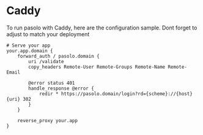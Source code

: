 # Caddy

To run pasolo with Caddy, here are the configuration sample. Dont forget to adjust to match your deployment

```Caddyfile
# Serve your app
your.app.domain {
	forward_auth / pasolo.domain {
		uri /validate
		copy_headers Remote-User Remote-Groups Remote-Name Remote-Email
		
		@error status 401
		handle_response @error {
			redir * https://pasolo.domain/login?rd={scheme}://{host}{uri} 302
		}
	}

	reverse_proxy your.app
}
```